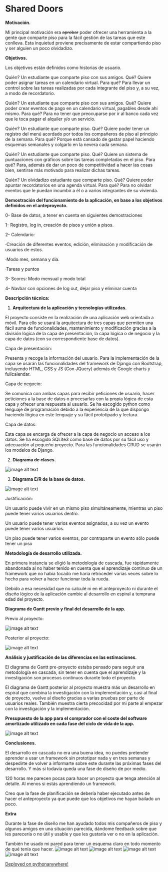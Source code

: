 # Shared Doors

**Motivación.**

Mi principal motivación era ~~aprobar~~ poder ofrecer una herramienta a la gente que comparte piso para la fácil gestión de las tareas que este conlleva. Esta inquietud proviene precisamente de estar compartiendo piso y ser alguien un poco olvidadizo.

**Objetivos.**

Los objetivos están definidos como historias de usuario.


Quién? Un estudiante que comparte piso con sus amigos.
Qué? Quiere poder asignar tareas en un calendario virtual.
Para qué? Para llevar un control sobre las tareas realizadas por cada integrante del piso y, a su vez, a modo de recordatorio.


Quién? Un estudiante que comparte piso con sus amigos.
Qué? Quiere poder crear eventos de pago en un calendario virtual, pagables desde ahí mismo. 
Para qué? Para no tener que preocuparse por ir al banco cada vez que le toca pagar el alquiler y/o un servicio.


Quién? Un estudiante que comparte piso.
Qué? Quiere poder tener un registro del menú acordado por todos los compañeros de piso al principio de la semana.
Para qué? Porque está cansado de gastar papel haciendo esquemas semanales y colgarlo en la nevera cada semana.


Quién? Un estudiante que comparte piso.
Qué? Quiere un sistema de puntuaciones con gráficos sobre las tareas completadas en el piso.
Para qué? Para, además de dar un poco de competitividad a hacer las cosas bien, sentirse más motivado para realizar dichas tareas.


Quién? Un olvidadizo estudiante que comparte piso.
Qué? Quiere poder apuntar recordatorios en una agenda virtual.
Para qué? Para no olvidar eventos que le puedan incumbir a él o a varios integrantes de su vivienda.


**Demostración del funcionamiento de la aplicación, en base a los objetivos definidos en el anteproyecto.**

0- Base de datos, a tener en cuenta en siguientes demostraciones

1- Registro, log in, creación de pisos y unión a pisos.

2- Calendario: 

·Creación de diferentes eventos, edición, eliminación y     modificación de usuarios de estos.

·Modo mes, semana y dia.

·Tareas y puntos

3- Scores: Modo mensual y modo total

4- Navbar con opciones de log out, dejar piso y eliminar cuenta

**Descripción técnica:**

1. **Arquitectura de la aplicación y tecnologías utilizadas.**

El proyecto consiste en la realización de una aplicación web orientada a móvil. Para ello se usará la arquitectura de tres capas que permiten una fácil suma de funcionalidades, mantenimiento y modificación gracias a la división lógica de la capa de presentación, la capa lógica o de negocio y la capa de datos (con su correspondiente base de datos).

Capa de presentación:

Presenta y recoge la información del usuario. Para la implementación de la capa se usarán las funcionalidades del framework de Django con Bootstrap, incluyendo HTML, CSS y JS (Con JQuery) además de Google charts y fullcalendar.

Capa de negocio:

Se comunica con ambas capas para recibir peticiones de usuario, hacer peticiones a la base de datos o procesarlas con la propia lógica de esta capa y ofrecer una respuesta al usuario. Se ha escogido python como lenguaje de programación debido a la experiencia de la que dispongo haciendo lógica en este lenguaje y su fácil prototipado y lectura.

Capa de datos:

Esta capa se encarga de ofrecer a la capa de negocio un acceso a los datos. Se ha escogido SQLite3 como base de datos por su fácil uso y adecuación al pequeño proyecto. Para las funcionalidades CRUD se usarán los modelos de Django.

2. **Diagrama de clases.**

![image alt text](image_3.PNG)

3. **Diagrama E/R de la base de datos.**

![image alt text](image_0.PNG)

Justificación:

Un usuario puede vivir en un mismo piso simultáneamente, mientras un piso puede tener varios usuarios dentro.

Un usuario puede tener varios eventos asignados, a su vez un evento puede tener varios usuarios.

Un piso puede tener varios eventos, por contraparte un evento sólo puede tener un piso

**Metodología de desarrollo utilizada.**

En primera instancia se eligió la metodología de cascada, fue rápidamente abandonada al no haber tenido en cuenta que el aprendizaje continuo de un framework que no había tocado me haría retroceder varias veces sobre lo hecho para volver a hacer funcionar toda la rueda.

Debido a esa necesidad que no calculé ni en el anteproyecto ni durante el diseño lógico de la aplicación cambie al desarrollo en espiral a temprana edad del proyecto.

**Diagrama de Gantt previo y final del desarrollo de la app.**

Previo al proyecto:

![image alt text](image_1.png)

Posterior al proyecto:

![image alt text](image_2.png)

**Análisis y justificación de las diferencias en las estimaciones.**

El diagrama de Gantt pre-proyecto estaba pensado para seguir una metodología en cascada, sin tener en cuenta que el aprendizaje y la investigación son procesos continuos durante todo el proyecto. 

El diagrama de Gantt posterior al proyecto muestra más un desarrollo en espiral que combina la investigación con la implementación y, casi al final de proyecto, vuelve al diseño gracias a varias pruebas por parte de usuarios reales. También muestra cierta precocidad por mi parte al empezar con la investigación y la implementación.

**Presupuesto de la app para el comprador con el coste del software amortizado utilizado en cada fase del ciclo de vida de la app.**

![image alt text](image_4.PNG)

**Conclusiones.**

El desarrollo en cascada no era una buena idea, no puedes pretender aprender a usar un framework sin prototipar nada y en tres semanas y despedirte de volver a informarte sobre este durante las próximas fases del desarrollo. Y más si todavía queda una fase de diseño de por medio.

120 horas me parecen pocas para hacer un proyecto que tenga atención al detalle. Al menos si estás aprendiendo un framework.

Creo que la fase de planificación se debería haber ejecutado antes de hacer el anteproyecto ya que puede que los objetivos me hayan bailado un poco.

**Extra** 

Durante la fase de diseño me han ayudado todos mis compañeros de piso y algunos amigos en una situación parecida, dándome feedback sobre que les parecería o no útil y usable y que les gustaría ver o no en la aplicación.

También he usado mi pared para tener un esquema claro en todo momento de qué tenía que hacer.
![image alt text](image_5.jpg)
![image alt text](image_6.jpg)
![image alt text](image_7.jpg)
![image alt text](image_8.jpg)

[Deployed on pythonanywhere!](http://garciaalberto.pythonanywhere.com/app/)
